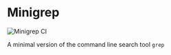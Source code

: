 # Minigrep

![Minigrep CI](https://github.com/mwjin/minigrep/actions/workflows/rust.yml/badge.svg)

A minimal version of the command line search tool `grep`
